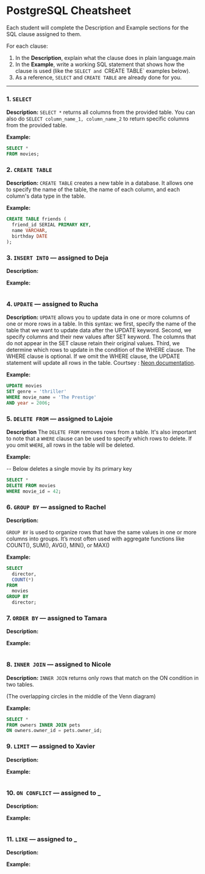 # PostgreSQL Cheatsheet

Each student will complete the Description and Example sections for the SQL clause assigned to them.

For each clause:

1. In the **Description**, explain what the clause does in plain language.main
2. In the **Example**, write a working SQL statement that shows how the clause is used (like the `SELECT and `CREATE TABLE` examples below).
3. As a reference, `SELECT` and `CREATE TABLE` are already done for you.

---

### 1. `SELECT`

**Description:** `SELECT *` returns all columns from the provided table. You can also do `SELECT column_name_1, column_name_2` to return specific columns from the provided table.

**Example:**

```sql
SELECT *
FROM movies;
```

### 2. `CREATE TABLE`

**Description:** `CREATE TABLE` creates a new table in a database. It allows one to specify the name of the table, the name of each column, and each column's data type in the table.

**Example:**

```sql
CREATE TABLE friends (
  friend_id SERIAL PRIMARY KEY,
  name VARCHAR,
  birthday DATE
);
```

### 3. `INSERT INTO` — assigned to Deja

**Description:**

**Example:**

```sql

```

### 4. `UPDATE` — assigned to Rucha

**Description:** `UPDATE` allows you to update data in one or more columns of one or more rows in a table. In this syntax:
we first, specify the name of the table that we want to update data after the UPDATE keyword.
Second, we specify columns and their new values after SET keyword. The columns that do not appear in the SET clause retain their original values.
Third, we determine which rows to update in the condition of the WHERE clause.
The WHERE clause is optional. If we omit the WHERE clause, the UPDATE statement will update all rows in the table.
Courtsey : [Neon documentation](https://neon.com/postgresql/postgresql-tutorial/postgresql-update).

**Example:**

```sql
UPDATE movies
SET genre = 'thriller'
WHERE movie_name = 'The Prestige'
AND year = 2006;
```

### 5. `DELETE FROM` — assigned to Lajoie

**Description**
The `DELETE FROM` removes rows from a table. It's also important to note that a `WHERE` clause can be used to specify which rows to delete. If you omit `WHERE`, all rows in the table will be deleted.

**Example:**

-- Below deletes a single movie by its primary key

```sql
SELECT *
DELETE FROM movies
WHERE movie_id = 42;
```

### 6. `GROUP BY` — assigned to Rachel

**Description:**

`GROUP BY` is used to organize rows that have the same values in one or more columns into groups. It’s most often used with aggregate functions like COUNT(), SUM(), AVG(), MIN(), or MAX()

**Example:**

```sql
SELECT
  director,
  COUNT(*)
FROM
  movies
GROUP BY
  director;
```

### 7. `ORDER BY` — assigned to Tamara

**Description:**

**Example:**

```sql

```

### 8. `INNER JOIN` — assigned to Nicole

**Description:** `INNER JOIN` returns only rows that match on the ON condition in two tables.

(The overlapping circles in the middle of the Venn diagram)

**Example:**

```sql
SELECT *
FROM owners INNER JOIN pets
ON owners.owner_id = pets.owner_id;
```

### 9. `LIMIT` — assigned to Xavier

**Description:**

**Example:**

```sql

```

### 10. `ON CONFLICT` — assigned to **\_**

**Description:**

**Example:**

```sql

```

### 11. `LIKE` — assigned to **\_**

**Description:**

**Example:**

```sql

```
